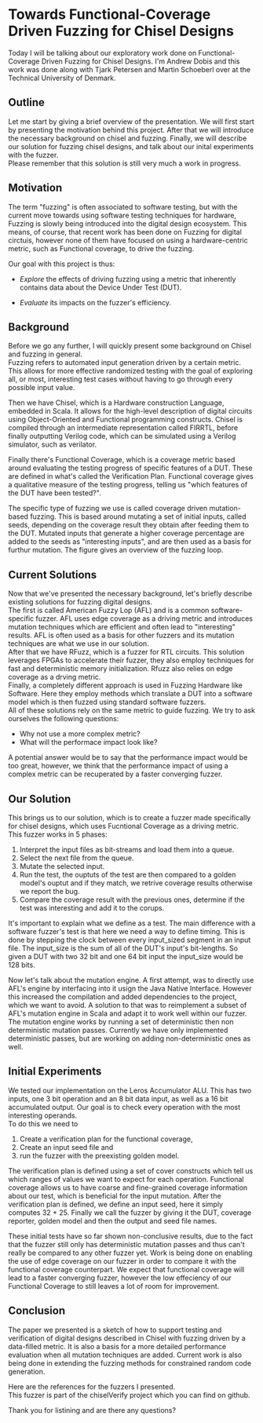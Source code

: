 # Towards Functional-Coverage Driven Fuzzing for Chisel Designs  

Today I will be talking about our exploratory work done on Functional-Coverage Driven Fuzzing for Chisel Designs. I'm Andrew Dobis and this work was done along with Tjark Petersen and Martin Schoeberl over at the Technical University of Denmark.    
  
## Outline  
Let me start by giving a brief overview of the presentation. 
We will first start by presenting the motivation behind this project. 
After that we will introduce the necessary background on chisel and fuzzing.
Finally, we will describe our solution for fuzzing chisel designs, and talk about our inital experiments with the fuzzer.   
Please remember that this solution is still very much a work in progress.  
  
## Motivation  
The term "fuzzing" is often associated to software testing, but with the current move towards using software testing techniques for hardware, Fuzzing is slowly being introduced into the digital design ecosystem. 
This means, of course, that recent work has been done on Fuzzing for digital circtuis, however none of them have focused on using a hardware-centric metric, such as Functional coverage, to drive the fuzzing.  
  
Our goal with this project is thus:  

- _Explore_ the effects of driving fuzzing using a metric that inherently contains data about the Device Under Test (DUT).  

-  _Evaluate_ its impacts on the fuzzer's efficiency.  

## Background  
Before we go any further, I will quickly present some background on Chisel and fuzzing in general.  
Fuzzing refers to automated input generation driven by a certain metric. This allows for more effective randomized testing with the goal of exploring all, or most, interesting test cases without having to go through every possible input value.  

Then we have Chisel, which is a Hardware construction Language, embedded in Scala. It allows for the high-level description of digital circuits using Object-Oriented and Functional programming constructs. Chisel is compiled through an intermediate representation called FIRRTL, before finally outputting Verilog code, which can be simulated using a Verilog simulator, such as verilator. 
  
Finally there's Functional Coverage, which is a coverage metric based around evaluating the testing progress of specific features of a DUT. These are defined in what's called the Verification Plan. Functional coverage gives a qualitative measure of the testing progress, telling us "which features of the DUT have been tested?".

The specific type of fuzzing we use is called coverage driven mutation-based fuzzing. This is based around mutating a set of initial inputs, called seeds, depending on the coverage result they obtain after feeding them to the DUT. Mutated inputs that generate a higher coverage percentage are added to the seeds as "interesting inputs", and are then used as a basis for furthur mutation. The figure gives an overview of the fuzzing loop.  
  
## Current Solutions  
Now that we've presented the necessary background, let's briefly describe existing solutions for fuzzing digital designs.  
The first is called American Fuzzy Lop (AFL) and is a common software-specific fuzzer. AFL uses edge coverage as a driving metric and introduces mutation techniques which are efficient and often lead to "interesting" results. AFL is often used as a basis for other fuzzers and its mutation techniques are what we use in our solution.  
After that we have RFuzz, which is a fuzzer for RTL circuits. This solution leverages FPGAs to accelerate their fuzzer, they also employ techniques for fast and deterministic memory initialization. Rfuzz also relies on edge coverage as a drving metric.  
Finally, a completely different approach is used in Fuzzing Hardware like Software. Here they employ methods which translate a DUT into a software model which is then fuzzed using standard software fuzzers.  
All of these solutions rely on the same metric to guide fuzzing. We try to ask ourselves the following questions:   

- Why not use a more complex metric? 
- What will the performace impact look like?  

A potential answer would be to say that the performance impact would be too great, however, we think that the performance impact of using a complex metric can be recuperated by a faster converging fuzzer.  
  
## Our Solution  
This brings us to our solution, which is to create a fuzzer made specifically for chisel designs, which uses Fucntional Coverage as a driving metric.   
This fuzzer works in 5 phases:  

1. Interpret the input files as bit-streams and load them into a queue.  
2. Select the next file from the queue.  
3. Mutate the selected input.  
4. Run the test, the ouptuts of the test are then compared to a golden model's ouptut and if they match, we retrive coverage results otherwise we report the bug.  
5. Compare the coverage result with the previous ones, determine if the test was interesting and add it to the corups.  

It's important to explain what we define as a test. The main difference with a software fuzzer's test is that here we need a way to define timing. This is done by stepping the clock between every input_sized segment in an input file. The input_size is the sum of all of the DUT's input's bit-lengths. So given a DUT with two 32 bit and one 64 bit input the input_size would be 128 bits. 

Now let's talk about the mutation engine. A first attempt, was to directly use AFL's engine by interfacing into it usign the Java Native Interface. However this increased the compilation and added dependencies to the project, which we want to avoid. A solution to that was to reimplement a subset of AFL's mutation engine in Scala and adapt it to work well within our fuzzer. The mutation engine works by running a set of deterministic then non deterministic mutation passes. Currently we have only implemented deterministic passes, but are working on adding non-deterministic ones as well.  
  
## Initial Experiments  
We tested our implementation on the Leros Accumulator ALU. This has two inputs, one 3 bit operation and an 8 bit data input, as well as a 16 bit accumulated output. Our goal is to check every operation with the most interesting operands.  
To do this we need to   

1. Create a verification plan for the functional coverage,   
2. Create an input seed file and 
3. run the fuzzer with the preexisting golden model.    


The verification plan is defined using a set of cover constructs which tell us which ranges of values we want to expect for each operation. Functional coverage allows us to have coarse and fine-grained coverage information about our test, which is beneficial for the input mutation. After the verification plan is defined, we define an input seed, here it simply computes 32 + 25. Finally we call the fuzzer by giving it the DUT, coverage reporter, golden model and then the output and seed file names.   
  
These initial tests have so far shown non-conclusive results, due to the fact that the fuzzer still only has deterministic mutation passes and thus can't really be compared to any other fuzzer yet. Work is being done on enabling the use of edge coverage on our fuzzer in order to compare it with the functional coverage counterpart. We expect that functional coverage will lead to a faster converging fuzzer, however the low effeciency of our Functional Coverage to still leaves a lot of room for improvement.  
  
## Conclusion  

The paper we presented is a sketch of how to support testing and verification of digital designs described in Chisel with fuzzing driven by a data-filled metric. It is also a basis for a more detailed performance evaluation when all mutation techniques are added. Current work is also being done in extending the fuzzing methods for constrained random code generation.  
  
Here are the references for the fuzzers I presented.  
This fuzzer is part of the chiselVerify project which you can find on github.

Thank you for listining and are there any questions?  


  
  
    